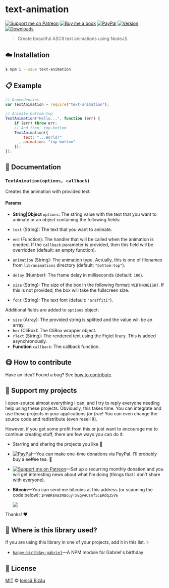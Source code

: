 
# text-animation

 [![Support me on Patreon][badge_patreon]][patreon] [![Buy me a book][badge_amazon]][amazon] [![PayPal][badge_paypal_donate]][paypal-donations] [![Version](https://img.shields.io/npm/v/text-animation.svg)](https://www.npmjs.com/package/text-animation) [![Downloads](https://img.shields.io/npm/dt/text-animation.svg)](https://www.npmjs.com/package/text-animation)

> Create beautiful ASCII text animations using NodeJS.

## :cloud: Installation

```sh
$ npm i --save text-animation
```


## :clipboard: Example



```js
// Dependencies
var TextAnimation = require("text-animation");

// Animate bottom-top
TextAnimation("Hello...", function (err) {
    if (err) throw err;
    // And then, top-bottom
    TextAnimation({
        text: "...World!"
      , animation: "top-bottom"
    });
});
```

## :memo: Documentation


### `TextAnimation(options, callback)`
Creates the animation with provided text.

#### Params
- **String|Object** `options`: The string value with the text that you want to animate or an object containing the following fields:

 - `text` (String): The text that you want to animate.

 - `end` (Function): The handler that will be called when the animation
   is eneded. If the `callback` parameter is provided, then this
   field will be overridden (default: an empty function).

 - `animation` (String): The animation type. Actually, this is one of
   filenames from `lib/animations` directory (default: `"bottom-top"`).

 - `delay` (Number): The frame delay in milliseconds (default: `100`).

 - `size` (String): The size of the box in the following format: `WIDTHxHEIGHT`.
    If this is not provided, the box will take the fullscreen size.

 - `font` (String): The text font (default: `"Graffiti"`).

 Additional fields are added to `options` object:

 - `size` (Array): The provided string is splitted and the value will be an array.
 - `box` (CliBox): The CliBox wrapper object.
 - `rText` (String): The rendered text using the Figlet lirary. This is added asynchronously.
- **Function** `callback`: The callback function.



## :yum: How to contribute
Have an idea? Found a bug? See [how to contribute][contributing].


## :sparkling_heart: Support my projects

I open-source almost everything I can, and I try to reply everyone needing help using these projects. Obviously,
this takes time. You can integrate and use these projects in your applications *for free*! You can even change the source code and redistribute (even resell it).

However, if you get some profit from this or just want to encourage me to continue creating stuff, there are few ways you can do it:

 - Starring and sharing the projects you like :rocket:
 - [![PayPal][badge_paypal]][paypal-donations]—You can make one-time donations via PayPal. I'll probably buy a ~~coffee~~ tea. :tea:
 - [![Support me on Patreon][badge_patreon]][patreon]—Set up a recurring monthly donation and you will get interesting news about what I'm doing (things that I don't share with everyone).
 - **Bitcoin**—You can send me bitcoins at this address (or scanning the code below): `1P9BRsmazNQcuyTxEqveUsnf5CERdq35V6`

    ![](https://i.imgur.com/z6OQI95.png)

Thanks! :heart:


## :dizzy: Where is this library used?
If you are using this library in one of your projects, add it in this list. :sparkles:


 - [`happy-birthday-gabriel`](https://github.com/IonicaBizau/happy-birthday-gabriel)—A NPM module for Gabriel's birthday

## :scroll: License

[MIT][license] © [Ionică Bizău][website]

[badge_patreon]: http://ionicabizau.github.io/badges/patreon.svg
[badge_amazon]: http://ionicabizau.github.io/badges/amazon.svg
[badge_paypal]: http://ionicabizau.github.io/badges/paypal.svg
[badge_paypal_donate]: http://ionicabizau.github.io/badges/paypal_donate.svg
[patreon]: https://www.patreon.com/ionicabizau
[amazon]: http://amzn.eu/hRo9sIZ
[paypal-donations]: https://www.paypal.com/cgi-bin/webscr?cmd=_s-xclick&hosted_button_id=RVXDDLKKLQRJW
[donate-now]: http://i.imgur.com/6cMbHOC.png

[license]: http://showalicense.com/?fullname=Ionic%C4%83%20Biz%C4%83u%20%3Cbizauionica%40gmail.com%3E%20(https%3A%2F%2Fionicabizau.net)&year=2014#license-mit
[website]: https://ionicabizau.net
[contributing]: /CONTRIBUTING.md
[docs]: /DOCUMENTATION.md
